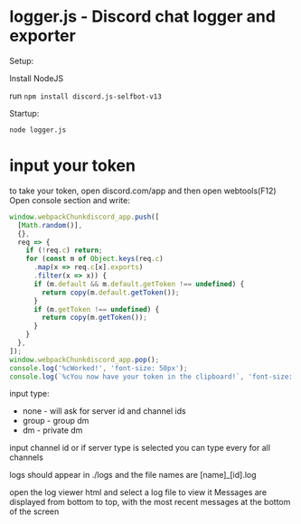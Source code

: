 # logger.js - Discord chat logger and exporter

Setup:

Install NodeJS

run `npm install discord.js-selfbot-v13`

Startup:

`node logger.js`

# input your token
to take your token, open discord.com/app and then open webtools(F12)
Open console section and write:
```javascript
window.webpackChunkdiscord_app.push([
  [Math.random()],
  {},
  req => {
    if (!req.c) return;
    for (const m of Object.keys(req.c)
      .map(x => req.c[x].exports)
      .filter(x => x)) {
      if (m.default && m.default.getToken !== undefined) {
        return copy(m.default.getToken());
      }
      if (m.getToken !== undefined) {
        return copy(m.getToken());
      }
    }
  },
]);
window.webpackChunkdiscord_app.pop();
console.log('%cWorked!', 'font-size: 50px');
console.log(`%cYou now have your token in the clipboard!`, 'font-size: 16px');
```
input type:

- none - will ask for server id and channel ids
- group - group dm
- dm - private dm

input channel id or if server type is selected you can type every for all channels

logs should appear in ./logs and the file names are [name]_[id].log

open the log viewer html and select a log file to view it
Messages are displayed from bottom to top, with the most recent messages at the bottom of the screen
